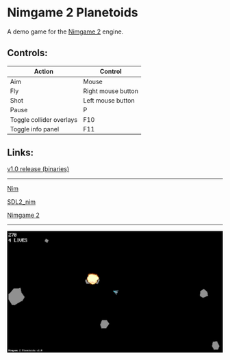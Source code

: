 Nimgame 2 Planetoids
====================

A demo game for the [Nimgame 2](https://github.com/Vladar4/nimgame2) engine.

Controls:
---------

| Action                    | Control             |
| ------------------------- | ------------------- |
| Aim                       | Mouse               |
| Fly                       | Right mouse button  |
| Shot                      | Left mouse button   |
| Pause                     | P                   |
| Toggle collider overlays  | F10                 |
| Toggle info panel         | F11                 |

Links:
------

[v1.0 release (binaries)](https://github.com/Vladar4/ng2planetoids/releases/tag/v1.0)

--------

[Nim](https://github.com/nim-lang/Nim)

[SDL2_nim](https://github.com/Vladar4/sdl2_nim)

[Nimgame 2](https://github.com/Vladar4/nimgame2)

--------

![Screenshot](screenshot.png)

